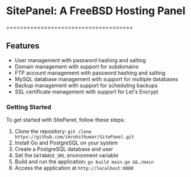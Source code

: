 # SitePanel: A FreeBSD Hosting Panel
=====================================

## Features

* User management with password hashing and salting
* Domain management with support for subdomains
* FTP account management with password hashing and salting
* MySQL database management with support for multiple databases
* Backup management with support for scheduling backups
* SSL certificate management with support for Let's Encrypt

### Getting Started

To get started with SitePanel, follow these steps:

1. Clone the repository: `git clone https://github.com/imrohitkumar/SitePanel.git`
2. Install Go and PostgreSQL on your system
3. Create a PostgreSQL database and user
4. Set the `DATABASE_URL` environment variable
5. Build and run the application: `go build main.go &&./main`
6. Access the application at `http://localhost:8080`
